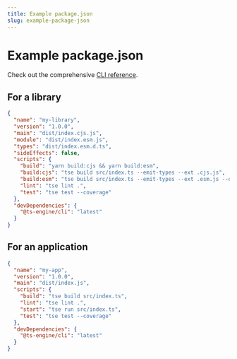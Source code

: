 ```yaml
---
title: Example package.json
slug: example-package-json
---
```


# Example package.json

Check out the comprehensive [CLI reference](/docs/cli-reference).

## For a library

```json
{
  "name": "my-library",
  "version": "1.0.0",
  "main": "dist/index.cjs.js",
  "module": "dist/index.esm.js",
  "types": "dist/index.esm.d.ts",
  "sideEffects": false,
  "scripts": {
    "build": "yarn build:cjs && yarn build:esm",
    "build:cjs": "tse build src/index.ts --emit-types --ext .cjs.js",
    "build:esm": "tse build src/index.ts --emit-types --ext .esm.js --output esm",
    "lint": "tse lint .",
    "test": "tse test --coverage"
  },
  "devDependencies": {
    "@ts-engine/cli": "latest"
  }
}
```

## For an application

```json
{
  "name": "my-app",
  "version": "1.0.0",
  "main": "dist/index.js",
  "scripts": {
    "build": "tse build src/index.ts",
    "lint": "tse lint .",
    "start": "tse run src/index.ts",
    "test": "tse test --coverage"
  },
  "devDependencies": {
    "@ts-engine/cli": "latest"
  }
}
```
